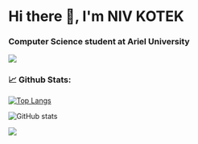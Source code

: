 
#                                                                        Hi there 👋, I'm NIV KOTEK

###  Computer Science student at Ariel University

![](https://univerlist.com/media/images/blog/compscience.jpg)

### 📈 Github Stats:
[![Top Langs](https://github-readme-stats.vercel.app/api/top-langs/?username=nivk99&layout=compact&theme=radical)](https://github.com/anuraghazra/github-readme-stats)

![GitHub stats](https://github-readme-stats.vercel.app/api?username=nivk99&show_icons=true&theme=radical)


![](https://media4.giphy.com/media/26tn33aiTi1jkl6H6/200w.webp?cid=ecf05e47indn3po1qhvw2hpc6a73io64d6vkt7y5y7itooxe&rid=200w.webp&ct=g)

<!--
**nivk99/nivk99** is a ✨ _special_ ✨ repository because its `README.md` (this file) appears on your GitHub profile.

Here are some ideas to get you started:

- 🔭 I’m currently working on ...
- 🌱 I’m currently learning ...
- 👯 I’m looking to collaborate on ...
- 🤔 I’m looking for help with ...
- 💬 Ask me about ...
- 📫 How to reach me: ...
- 😄 Pronouns: ...
- ⚡ Fun fact: ...
-->
